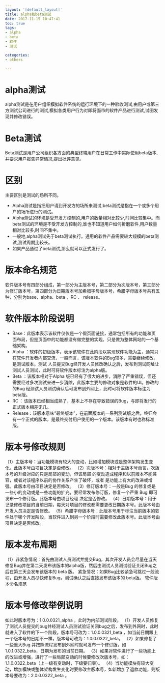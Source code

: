 ```yaml
---
layout: '[default_layout]'   
title: alpha和beta测试           
date: 2017-11-15 10:47:41  
toc: true                  
tags:                        
- alpha
- beta
- 软件
- 测试

categories:                  
- others

---
```

 # alpha测试
 alpha测试是在用户组织模拟软件系统的运行环境下的一种验收测试,由用户或第三方测试公司进行的测试,模拟各类用户行为对即将面市的软件产品进行测试,试图发现并修改错误。    

 #  Beta测试
 Beta测试是用户公司组织各方面的典型终端用户在日常工作中实际使用beta版本,并要求用户报告异常情况,提出批评意见。    
 <!--more-->
 # 区别
主要区别是测试的场所不同。
- Alpha测试是指把用户请到开发方的场所来测试,beta测试是指在一个或多个用户的场所进行的测试。
- Alpha测试的环境是受开发方控制的,用户的数量相对比较少,时间比较集中。而beta测试的环境是不受开发方控制的,谁也不知道用户如何折磨软件,用户数量相对比较多,时间不集中。
- 一般地,alpha测试先于beta测试执行。通用的软件产品需要较大规模的beta测试,测试周期比较长。
- 如果产品通过了beta测试,那么就可以正式发行了。

# 版本命名规范
软件版本号有四部分组成，第一部分为主版本号，第二部分为次版本号，第三部分为修订版本号，第四部分为日期版本号加希腊字母版本号，希腊字母版本号共有五种，分别为base、alpha、beta 、RC 、 release。

# 软件版本阶段说明
- Base：此版本表示该软件仅仅是一个假页面链接，通常包括所有的功能和页面布局，但是页面中的功能都没有做完整的实现，只是做为整体网站的一个基础架构。
- Alpha ：软件的初级版本，表示该软件在此阶段以实现软件功能为主，通常只在软件开发者内部交流，一般而言，该版本软件的Bug较多，需要继续修改，是测试版本。测试    人员提交Bug经开发人员修改确认之后，发布到测试网址让测试人员测试，此时可将软件版本标注为alpha版。
- Beta ：该版本相对于Alpha 版已经有了很大的进步，消除了严重错误，但还需要经过多次测试来进一步消除，此版本主要的修改对象是软件的UI。修改的的Bug 经测试人员测试确认后可发布到外网上，此时可将软件版本标注为 beta版。
- RC ：该版本已经相当成熟了，基本上不存在导致错误的Bug，与即将发行的正式版本相差无几。
- Release：该版本意味“最终版本”，在前面版本的一系列测试版之后，终归会有一个正式的版本，是最终交付用户使用的一个版本。该版本有时也称标准版。

# 版本号修改规则
（1）主版本号：当功能模块有较大的变动，比如增加模块或是整体架构发生变化。此版本号由项目决定是否修改。
（2）次版本号：相对于主版本号而言，次版本号的升级对应的只是局部的变动，但该局部      的变动造成程序和以前版本不能兼容，或者对该程序以前的协作关系产生了破坏，或者 是功能上有大的改进或增强。此版本号由项目决定是否修改。
（3）修订版本号：一般是Bug 的修复或是一些小的变动或是一些功能的扩充，要经常发布修订版，修复一个严重 Bug 即可发布一个修订版。此版本号由项目经理    决定是否修改。
（4）日期版本号：用于记录修改项目的当前日期，每天对项目的修改都需要更改日期版本号。此版本号由开发人员决定是否修改。
（5）希腊字母版本号：此版本号用于标注当前版本的软件处于哪个开发阶段，当软件进入到另一个阶段时需要修改此版本号。此版本号由项目决定是否修改。

# 版本发布周期
（1）非紧急情况：首先由测试人员测试并提交Bug，其次开发人员会尽量在当天修复Bug并在第二天发布该版本的alpha版，然后由测试人员测试验证关闭Bug之后在第三天会发布该版本的 beta 版。
紧急情况：如果Bug比较紧急可跳过一般流程，由开发人员尽快修复Bug，测试确认之后直接发布该版本的 beta版。
软件版本命名规范

# 版本号修改举例说明
如此时版本号为：1.0.0.0321_alpha ，此时为内部测试阶段。
（1）开发人员修复了测试人员提交的bug并经测试人员测试验证关闭bug之后，发布到外网时，此时就进入了软件的下一个阶段，版本号可改为：1.0.0.0321_beta ，如当前日期跟上一个版本号的日期不一样，版本号可改为：1.0.0.0322_beta。
（2）如果修复了一些重大Bug 并按照流程发布到外网时就可发布一个修订版，如1.0.1.0322_beta，日期为发布的当前日期。
（3）如果对软件进行了一些功能上的改进或增强，进行了一些局部变动的时候要修改次版本号，如：1.1.0.0322_beta（上一级有变动时，下级要归零）。
（4）当功能模块有较大变动，增加模块或整体架构发生变化时要修改主版本号，如新增加了退款功能，则版本号要改为：2.0.0.0322_beta 。









